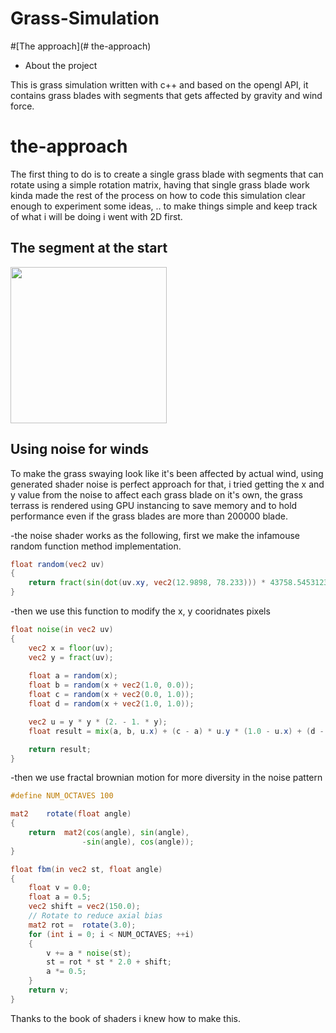 # Grass-Simulation

#[The approach](# the-approach)

- About the project

This is grass simulation written with c++ and based on the opengl API, it contains grass blades with segments that gets affected by gravity and wind force.

# the-approach

The first thing to do is to create a single grass blade with segments that can rotate using a simple rotation matrix, having that single grass blade work kinda made the rest of the process on how to code this simulation clear enough to experiment some ideas, .. to make things simple and keep track of what i will be doing i went with 2D first.

## The segment at the start
<img src="https://user-images.githubusercontent.com/54768823/149226084-12adf85c-8411-4d1d-9c7b-5dfa3c8a30ca.gif" width=250>

## Using noise for winds
To make the grass swaying look like it's been affected by actual wind, using generated shader noise is perfect approach for that, i tried getting the x and y value from the noise to affect each grass blade on it's own, the grass terrass is rendered using GPU instancing to save memory and to hold performance even if the grass blades are more than 200000 blade.

-the noise shader works as the following, first we make the infamouse random function method implementation.
```glsl
float random(vec2 uv)
{
	return fract(sin(dot(uv.xy, vec2(12.9898, 78.233))) * 43758.5453123);
}
```
-then we use this function to modify the x, y cooridnates pixels
```glsl
float noise(in vec2 uv)
{
	vec2 x = floor(uv);
	vec2 y = fract(uv);
	
	float a = random(x);
	float b	= random(x + vec2(1.0, 0.0));
	float c	= random(x + vec2(0.0, 1.0));
	float d = random(x + vec2(1.0, 1.0));

	vec2 u = y * y * (2. - 1. * y);
	float result = mix(a, b, u.x) + (c - a) * u.y * (1.0 - u.x) + (d - b) * u.x * u.y;

	return result;
}
```
-then we use fractal brownian motion for more diversity in the noise pattern
```glsl
#define NUM_OCTAVES 100

mat2	rotate(float angle)
{
	return	mat2(cos(angle), sin(angle),
				-sin(angle), cos(angle));
}

float fbm(in vec2 st, float angle)
{
	float v = 0.0;
	float a = 0.5;
	vec2 shift = vec2(150.0);
	// Rotate to reduce axial bias
	mat2 rot =  rotate(3.0);
	for (int i = 0; i < NUM_OCTAVES; ++i)
	{
		v += a * noise(st);
		st = rot * st * 2.0 + shift;
		a *= 0.5;
	}
	return v;
}
```
Thanks to the book of shaders i knew how to make this.
